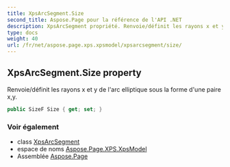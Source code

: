 ```yaml
---
title: XpsArcSegment.Size
second_title: Aspose.Page pour la référence de l'API .NET
description: XpsArcSegment propriété. Renvoie/définit les rayons x et y de larc elliptique sous la forme dune paire xy.
type: docs
weight: 40
url: /fr/net/aspose.page.xps.xpsmodel/xpsarcsegment/size/
---
```

## XpsArcSegment.Size property

Renvoie/définit les rayons x et y de l'arc elliptique sous la forme d'une paire x,y.

```csharp
public SizeF Size { get; set; }
```

### Voir également

* class [XpsArcSegment](../)
* espace de noms [Aspose.Page.XPS.XpsModel](../../xpsarcsegment/)
* Assemblée [Aspose.Page](../../../)


